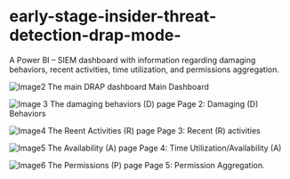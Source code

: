 # early-stage-insider-threat-detection-drap-mode-
A Power BI – SIEM dashboard with information regarding damaging behaviors, recent activities, time utilization, and permissions aggregation. 

![Image2 The main DRAP dashboard](https://user-images.githubusercontent.com/71614530/204697230-78132c3e-201e-4a2b-92f9-c54178d9a250.png)
Main Dashboard

![Image 3 The damaging behaviors (D) page](https://user-images.githubusercontent.com/71614530/204697279-b64b9601-07f6-40ac-8525-d866b6c8f965.png)
Page 2: Damaging (D) Behaviors

![Image4 The Reent Activities (R) page](https://user-images.githubusercontent.com/71614530/204697334-73e3adde-dfe2-4c20-83b2-bf5d603deb67.png)
Page 3: Recent (R) activities

![Image5 The Availability (A) page](https://user-images.githubusercontent.com/71614530/204697427-c9ed9a8e-58e8-43f4-a330-4ea53338fa6e.png)
Page 4: Time Utilization/Availability (A) 


![Image6 The Permissions (P) page](https://user-images.githubusercontent.com/71614530/204697470-c1ace9dc-d0e9-4faa-9ace-f508aa200ee7.png)
Page 5: Permission Aggregation.

